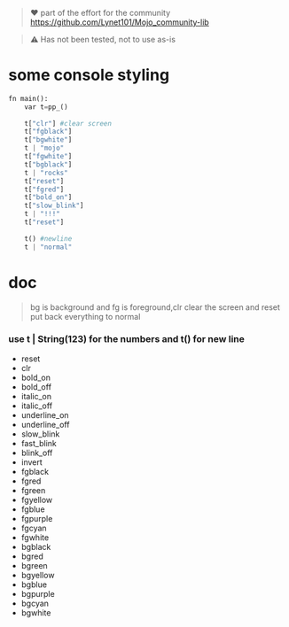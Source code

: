 > :heart: part of the effort for the community
> https://github.com/Lynet101/Mojo_community-lib

> ⚠️ Has not been tested, not to use as-is
# some console styling
```python
fn main():
    var t=pp_()
    
    t["clr"] #clear screen
    t["fgblack"]
    t["bgwhite"]
    t | "mojo"
    t["fgwhite"]
    t["bgblack"]
    t | "rocks"
    t["reset"]
    t["fgred"]
    t["bold_on"]
    t["slow_blink"]
    t | "!!!"
    t["reset"]
   
    t() #newline
    t | "normal"
```
# doc
> bg is background and fg is foreground,clr clear the screen and reset put back everything to normal
### use t | String(123) for the numbers and t() for new line
- reset
- clr
- bold_on
- bold_off
- italic_on
- italic_off
- underline_on
- underline_off
- slow_blink
- fast_blink
- blink_off
- invert
- fgblack
- fgred
- fgreen
- fgyellow
- fgblue
- fgpurple
- fgcyan
- fgwhite
- bgblack
- bgred
- bgreen
- bgyellow
- bgblue
- bgpurple
- bgcyan
- bgwhite
